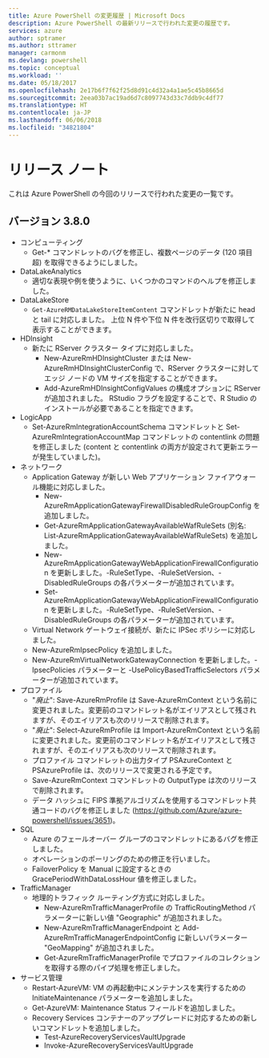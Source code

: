 ```yaml
---
title: Azure PowerShell の変更履歴 | Microsoft Docs
description: Azure PowerShell の最新リリースで行われた変更の履歴です。
services: azure
author: sptramer
ms.author: sttramer
manager: carmonm
ms.devlang: powershell
ms.topic: conceptual
ms.workload: ''
ms.date: 05/18/2017
ms.openlocfilehash: 2e17b6f7f62f25d8d91c4d32a4a1ae5c45b8665d
ms.sourcegitcommit: 2eea03b7ac19ad6d7c8097743d33c7ddb9c4df77
ms.translationtype: HT
ms.contentlocale: ja-JP
ms.lasthandoff: 06/06/2018
ms.locfileid: "34821804"
---
```

# <a name="release-notes"></a>リリース ノート

これは Azure PowerShell の今回のリリースで行われた変更の一覧です。

## <a name="version-380"></a>バージョン 3.8.0
* コンピューティング
  - Get-* コマンドレットのバグを修正し、複数ページのデータ (120 項目超) を取得できるようにしました。
* DataLakeAnalytics
  - 適切な表現や例を使うように、いくつかのコマンドのヘルプを修正しました。
* DataLakeStore
  - `Get-AzureRMDataLakeStoreItemContent` コマンドレットが新たに head と tail に対応しました。 上位 N 件や下位 N 件を改行区切りで取得して表示することができます。
* HDInsight
  - 新たに RServer クラスター タイプに対応しました。
    + New-AzureRmHDInsightCluster または New-AzureRmHDInsightClusterConfig で、RServer クラスターに対してエッジ ノードの VM サイズを指定することができます。
    + Add-AzureRmHDInsightConfigValues の構成オプションに RServer が追加されました。 RStudio フラグを設定することで、R Studio のインストールが必要であることを指定できます。
* LogicApp
  - Set-AzureRmIntegrationAccountSchema コマンドレットと Set-AzureRmIntegrationAccountMap コマンドレットの contentlink の問題を修正しました (content と contentlink の両方が設定されて更新エラーが発生していました)。
* ネットワーク
  - Application Gateway が新しい Web アプリケーション ファイアウォール機能に対応しました。
    + New-AzureRmApplicationGatewayFirewallDisabledRuleGroupConfig を追加しました。
    + Get-AzureRmApplicationGatewayAvailableWafRuleSets (別名: List-AzureRmApplicationGatewayAvailableWafRuleSets) を追加しました。
    + New-AzureRmApplicationGatewayWebApplicationFirewallConfiguration を更新しました。-RuleSetType、-RuleSetVersion、-DisabledRuleGroups の各パラメーターが追加されています。
    + Set-AzureRmApplicationGatewayWebApplicationFirewallConfiguration を更新しました。-RuleSetType、-RuleSetVersion、-DisabledRuleGroups の各パラメーターが追加されています。
  - Virtual Network ゲートウェイ接続が、新たに IPSec ポリシーに対応しました。
  - New-AzureRmIpsecPolicy を追加しました。
  - New-AzureRmVirtualNetworkGatewayConnection を更新しました。-IpsecPolicies パラメーターと -UsePolicyBasedTrafficSelectors パラメーターが追加されています。
* プロファイル
  - "*廃止*": Save-AzureRmProfile は Save-AzureRmContext という名前に変更されました。変更前のコマンドレット名がエイリアスとして残されますが、そのエイリアスも次のリリースで削除されます。
  - "*廃止*": Select-AzureRmProfile は Import-AzureRmContext という名前に変更されました。変更前のコマンドレット名がエイリアスとして残されますが、そのエイリアスも次のリリースで削除されます。
  - プロファイル コマンドレットの出力タイプ PSAzureContext と PSAzureProfile は、次のリリースで変更される予定です。
  - Save-AzureRmContext コマンドレットの OutputType は次のリリースで削除されます。
  - データ ハッシュに FIPS 準拠アルゴリズムを使用するコマンドレット共通コードのバグを修正しました (https://github.com/Azure/azure-powershell/issues/3651)。
* SQL
  - Azure のフェールオーバー グループのコマンドレットにあるバグを修正しました。
  - オペレーションのポーリングのための修正を行いました。
  - FailoverPolicy を Manual に設定するときの GracePeriodWithDataLossHour 値を修正しました。
* TrafficManager
  - 地理的トラフィック ルーティング方式に対応しました。
    + New-AzureRmTrafficManagerProfile の TrafficRoutingMethod パラメーターに新しい値 "Geographic" が追加されました。
    + New-AzureRmTrafficManagerEndpoint と Add-AzureRmTrafficManagerEndpointConfig に新しいパラメーター "GeoMapping" が追加されました。
    + Get-AzureRmTrafficManagerProfile でプロファイルのコレクションを取得する際のパイプ処理を修正しました。
* サービス管理
  - Restart-AzureVM: VM の再起動中にメンテナンスを実行するための InitiateMaintenance パラメーターを追加しました。
  - Get-AzureVM: Maintenance Status フィールドを追加しました。
  - Recovery Services コンテナーのアップグレードに対応するための新しいコマンドレットを追加しました。
    + Test-AzureRecoveryServicesVaultUpgrade
    + Invoke-AzureRecoveryServicesVaultUpgrade
